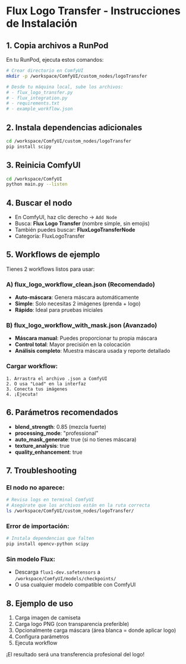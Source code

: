 # Flux Logo Transfer - Instrucciones de Instalación

## 1. Copia archivos a RunPod

En tu RunPod, ejecuta estos comandos:

```bash
# Crear directorio en ComfyUI
mkdir -p /workspace/ComfyUI/custom_nodes/logoTransfer

# Desde tu máquina local, sube los archivos:
# - flux_logo_transfer.py
# - flux_integration.py  
# - requirements.txt
# - example_workflow.json
```

## 2. Instala dependencias adicionales

```bash
cd /workspace/ComfyUI/custom_nodes/logoTransfer
pip install scipy
```

## 3. Reinicia ComfyUI

```bash
cd /workspace/ComfyUI
python main.py --listen
```

## 4. Buscar el nodo

- En ComfyUI, haz clic derecho → `Add Node` 
- Busca: **Flux Logo Transfer** (nombre simple, sin emojis)
- También puedes buscar: **FluxLogoTransferNode**
- Categoría: FluxLogoTransfer

## 5. Workflows de ejemplo

Tienes 2 workflows listos para usar:

### A) **flux_logo_workflow_clean.json** (Recomendado)
- **Auto-máscara**: Genera máscara automáticamente 
- **Simple**: Solo necesitas 2 imágenes (prenda + logo)
- **Rápido**: Ideal para pruebas iniciales

### B) **flux_logo_workflow_with_mask.json** (Avanzado)  
- **Máscara manual**: Puedes proporcionar tu propia máscara
- **Control total**: Mayor precisión en la colocación
- **Análisis completo**: Muestra máscara usada y reporte detallado

### Cargar workflow:
```
1. Arrastra el archivo .json a ComfyUI
2. O usa "Load" en la interfaz
3. Conecta tus imágenes
4. ¡Ejecuta!
```

## 6. Parámetros recomendados

- **blend_strength**: 0.85 (mezcla fuerte)
- **processing_mode**: "professional" 
- **auto_mask_generate**: true (si no tienes máscara)
- **texture_analysis**: true
- **quality_enhancement**: true

## 7. Troubleshooting

### El nodo no aparece:
```bash
# Revisa logs en terminal ComfyUI
# Asegúrate que los archivos están en la ruta correcta
ls /workspace/ComfyUI/custom_nodes/logoTransfer/
```

### Error de importación:
```bash
# Instala dependencias que falten
pip install opencv-python scipy
```

### Sin modelo Flux:
- Descarga `flux1-dev.safetensors` a `/workspace/ComfyUI/models/checkpoints/`
- O usa cualquier modelo compatible con ComfyUI

## 8. Ejemplo de uso

1. Carga imagen de camiseta
2. Carga logo PNG (con transparencia preferible)
3. Opcionalmente carga máscara (área blanca = donde aplicar logo)
4. Configura parámetros
5. Ejecuta workflow

¡El resultado será una transferencia profesional del logo!